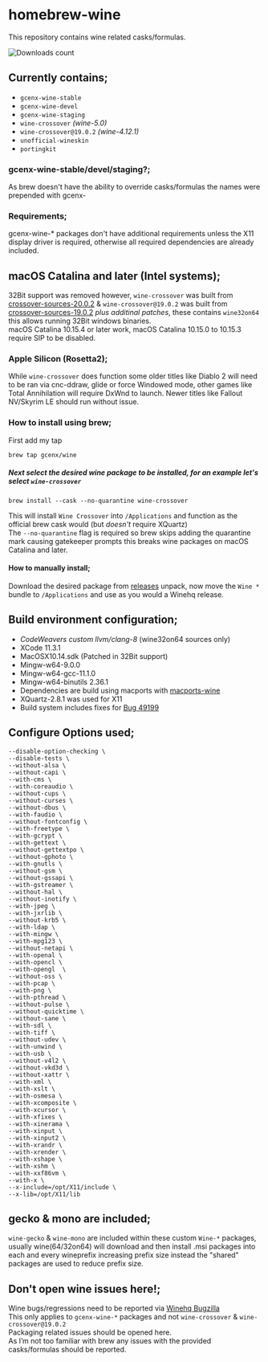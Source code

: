 # homebrew-wine
This repository contains wine related casks/formulas.

![Downloads count](https://img.shields.io/github/downloads/gcenx/homebrew-wine/total.svg)

## Currently contains;
- `gcenx-wine-stable`
- `gcenx-wine-devel`
- `gcenx-wine-staging`
- `wine-crossover` *(wine-5.0)*
- `wine-crossover@19.0.2` *(wine-4.12.1)*
- `unofficial-wineskin`
- `portingkit`

### gcenx-wine-stable/devel/staging?;
As brew doesn't have the ability to override casks/formulas the names were prepended with gcenx-

### Requirements;
gcenx-wine-* packages don't have additional requirements unless the X11 display driver is required, otherwise all required dependencies are already included.

## macOS Catalina and later (Intel systems);
32Bit support was removed however, `wine-crossover` was built from [crossover-sources-20.0.2](https://media.codeweavers.com/pub/crossover/source/crossover-sources-20.0.2.tar.gz) & `wine-crossover@19.0.2` was built from [crossover-sources-19.0.2](https://media.codeweavers.com/pub/crossover/source/crossover-sources-19.0.2.tar.gz) *plus additinal patches*, these contains `wine32on64` this allows running 32Bit windows binaries.\
macOS Catalina 10.15.4 or later work, macOS Catalina 10.15.0 to 10.15.3 require SIP to be disabled.

### Apple Silicon (Rosetta2);
While `wine-crossover` does function some older titles like Diablo 2 will need to be ran via cnc-ddraw, glide or force Windowed mode, other games like Total Annihilation will require DxWnd to launch.  Newer titles like Fallout NV/Skyrim LE should run without issue.

### How to install using brew;
First add my tap
```
brew tap gcenx/wine
```

##### Next select the desired wine package to be installed, for an example let's select `wine-crossover`
```
brew install --cask --no-quarantine wine-crossover
```
This will install `Wine Crossover` into `/Applications` and function as the official brew cask would (but _doesn't_ require XQuartz)\
The `--no-quarantine` flag is required so brew skips adding the quarantine mark causing gatekeeper prompts this breaks wine packages on macOS Catalina and later.

#### How to manually install;
Download the desired package from [releases](https://github.com/Gcenx/macOS_Wine_builds/releases) unpack, now move the `Wine *` bundle to `/Applications` and use as you would a Winehq release.

## Build environment configuration;
- _CodeWeavers custom llvm/clang-8_ (wine32on64 sources only)
- XCode 11.3.1
- MacOSX10.14.sdk (Patched in 32Bit support)
- Mingw-w64-9.0.0
- Mingw-w64-gcc-11.1.0
- Mingw-w64-binutils 2.36.1
- Dependencies are build using macports with [macports-wine](https://github.com/Gcenx/macports-wine)
- XQuartz-2.8.1 was used for X11
- Build system includes fixes for [Bug 49199](https://bugs.winehq.org/show_bug.cgi?id=49199)

## Configure Options used;
```
--disable-option-checking \
--disable-tests \
--without-alsa \
--without-capi \
--with-cms \
--with-coreaudio \
--without-cups \
--without-curses \
--without-dbus \
--with-faudio \
--without-fontconfig \
--with-freetype \
--with-gcrypt \
--with-gettext \
--without-gettextpo \
--without-gphoto \
--with-gnutls \
--without-gsm \
--without-gssapi \
--with-gstreamer \
--without-hal \
--without-inotify \
--with-jpeg \
--with-jxrlib \
--without-krb5 \
--with-ldap \
--with-mingw \
--with-mpg123 \
--without-netapi \
--with-openal \
--with-opencl \
--with-opengl  \
--without-oss \
--with-pcap \
--with-png \
--with-pthread \
--without-pulse \
--without-quicktime \
--without-sane \
--with-sdl \
--with-tiff \
--without-udev \
--with-unwind \
--with-usb \
--without-v4l2 \
--without-vkd3d \
--without-xattr \
--with-xml \
--with-xslt \
--with-osmesa \
--with-xcomposite \
--with-xcursor \
--with-xfixes \
--with-xinerama \
--with-xinput \
--with-xinput2 \
--with-xrandr \
--with-xrender \
--with-xshape \
--with-xshm \
--with-xxf86vm \
--with-x \
--x-include=/opt/X11/include \
--x-lib=/opt/X11/lib
```

## gecko & mono are included;
`wine-gecko` & `wine-mono` are included within these custom `Wine-*` packages, usually wine(64/32on64) will download and then install .msi packages into each and every wineprefix increasing prefix size instead the "shared" packages are used to reduce prefix size.

## Don't open wine issues here!;
Wine bugs/regressions need to be reported via [Winehq Bugzilla](https://bugs.winehq.org/)\
This only applies to `gcenx-wine-*` packages and not `wine-crossover` & `wine-crossover@19.0.2`\
Packaging related issues should be opened here.\
As I’m not too familiar with brew any issues with the provided casks/formulas should be reported.
